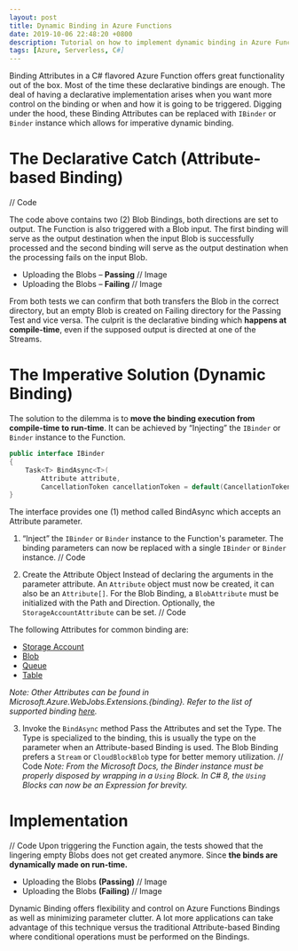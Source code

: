 ```yaml
---
layout: post
title: Dynamic Binding in Azure Functions
date: 2019-10-06 22:48:20 +0800
description: Tutorial on how to implement dynamic binding in Azure Functions
tags: [Azure, Serverless, C#]
---
```


Binding Attributes in a C# flavored Azure Function offers great functionality out of the box. Most of the time these declarative bindings are enough. The deal of having a declarative implementation arises when you want more control on the binding or when and how it is going to be triggered. Digging under the hood, these Binding Attributes can be replaced with `IBinder` or `Binder` instance which allows for imperative dynamic binding.

# The Declarative Catch (Attribute-based Binding)
// Code

The code above contains two (2) Blob Bindings, both directions are set to output. The Function is also triggered with a Blob input. The first binding will serve as the output destination when the input Blob is successfully processed and the second binding will serve as the output destination when the processing fails on the input Blob.

- Uploading the Blobs – __Passing__
// Image
- Uploading the Blobs – __Failing__
// Image

From both tests we can confirm that both transfers the Blob in the correct directory, but an empty Blob is created on Failing directory for the Passing Test and vice versa. The culprit is the declarative binding which __happens at compile-time__, even if the supposed output is directed at one of the Streams.

# The Imperative Solution (Dynamic Binding)
The solution to the dilemma is to __move the binding execution from compile-time to run-time__. It can be achieved by “Injecting” the `IBinder` or `Binder` instance to the Function.
```csharp
public interface IBinder
{
    Task<T> BindAsync<T>(
        Attribute attribute, 
        CancellationToken cancellationToken = default(CancellationToken));
}
```
The interface provides one (1) method called BindAsync which accepts an Attribute parameter.

1. “Inject” the `IBinder` or `Binder` instance to the Function's parameter. 
The binding parameters can now be replaced with a single `IBinder` or `Binder` instance.
// Code

2. Create the Attribute Object
Instead of declaring the arguments in the parameter attribute. An `Attribute` object must now be created, it can also be an `Attribute[]`. For the Blob Binding, a `BlobAttribute` must be initialized with the Path and Direction. Optionally, the `StorageAccountAttribute` can be set. 
// Code

The following Attributes for common binding are:
- [Storage Account](https://github.com/Azure/azure-webjobs-sdk/blob/b798412ad74ba97cf2d85487ae8479f277bdd85c/src/Microsoft.Azure.WebJobs/StorageAccountAttribute.cs)
- [Blob](https://github.com/Azure/azure-webjobs-sdk/blob/dev/src/Microsoft.Azure.WebJobs.Extensions.Storage/Blobs/BlobAttribute.cs)
- [Queue](https://github.com/Azure/azure-webjobs-sdk/blob/dev/src/Microsoft.Azure.WebJobs.Extensions.Storage/Queues/QueueAttribute.cs)
- [Table](https://github.com/Azure/azure-webjobs-sdk/blob/dev/src/Microsoft.Azure.WebJobs.Extensions.Storage/Tables/TableAttribute.cs)

_Note: Other Attributes can be found in Microsoft.Azure.WebJobs.Extensions.{binding}. Refer to the list of supported binding [here](https://docs.microsoft.com/en-us/azure/azure-functions/functions-triggers-bindings#supported-bindings)._

3. Invoke the `BindAsync` method
Pass the Attributes and set the Type. The Type is specialized to the binding, this is usually the type on the parameter when an Attribute-based Binding is used. The Blob Binding prefers a `Stream` or `CloudBlockBlob` type for better memory utilization. 
// Code
_Note: From the Microsoft Docs, the Binder instance must be properly disposed by wrapping in a `Using` Block. In C# 8, the `Using` Blocks can now be an Expression for brevity._

# Implementation
// Code
Upon triggering the Function again, the tests showed that the lingering empty Blobs does not get created anymore. Since __the binds are dynamically made on run-time.__
- Uploading the Blobs __(Passing)__
// Image
- Uploading the Blobs __(Failing)__
// Image

Dynamic Binding offers flexibility and control on Azure Functions Bindings as well as minimizing parameter clutter. A lot more applications can take advantage of this technique versus the traditional Attribute-based Binding where conditional operations must be performed on the Bindings.  
